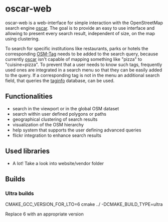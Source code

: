 # oscar-web

oscar-web is a web-interface for simple interaction with the OpenStreetMap search engine [oscar](https://github.com/dbahrdt/oscar). The goal is to provide an easy to use interface and allowing
to present every search result, independent of size, on the map using clustering.

To search for specific institutions like restaurants, parks or hotels the corresponding [OSM-Tag](http://wiki.openstreetmap.org/wiki/Tags) needs to be added to the search query, because currently [oscar](https://github.com/dbahrdt/oscar)
isn't capable of mapping something like "pizza" to "cuisine=pizza". To prevent that a user needs to know such tags, frequently used ones are integrated in a search menu so that they can be easily added to the query. If a corresponding tag is not in the menu
an additional search field, that queries the [taginfo](http://taginfo.openstreetmap.org/) database, can be used.

## Functionalities

- search in the viewport or in the global OSM dataset
- search within user defined polygons or paths
- geographical clustering of search results
- visualization of the OSM hierarchy
- help system that supports the user defining advanced queries
- flickr integration to enhance search results

## Used libraries

- A lot! Take a look into website/vendor folder

## Builds

### Ultra builds
CMAKE_GCC_VERSION_FOR_LTO=6 cmake ../ -DCMAKE_BUILD_TYPE=ultra

Replace 6 with an appropriate version


